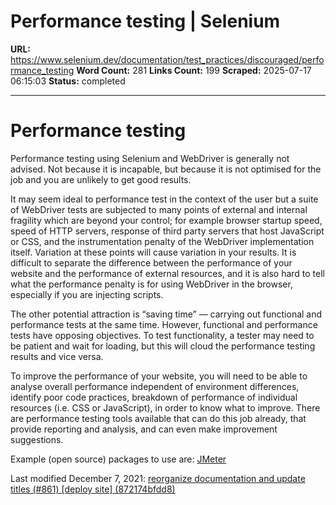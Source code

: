 # Performance testing | Selenium

**URL:** https://www.selenium.dev/documentation/test_practices/discouraged/performance_testing
**Word Count:** 281
**Links Count:** 199
**Scraped:** 2025-07-17 06:15:03
**Status:** completed

---

# Performance testing

Performance testing using Selenium and WebDriver is generally not advised. Not because it is incapable, but because it is not optimised for the job and you are unlikely to get good results.

It may seem ideal to performance test in the context of the user but a suite of WebDriver tests are subjected to many points of external and internal fragility which are beyond your control; for example browser startup speed, speed of HTTP servers, response of third party servers that host JavaScript or CSS, and the instrumentation penalty of the WebDriver implementation itself. Variation at these points will cause variation in your results. It is difficult to separate the difference between the performance of your website and the performance of external resources, and it is also hard to tell what the performance penalty is for using WebDriver in the browser, especially if you are injecting scripts.

The other potential attraction is “saving time” — carrying out functional and performance tests at the same time. However, functional and performance tests have opposing objectives. To test functionality, a tester may need to be patient and wait for loading, but this will cloud the performance testing results and vice versa.

To improve the performance of your website, you will need to be able to analyse overall performance independent of environment differences, identify poor code practices, breakdown of performance of individual resources \(i.e. CSS or JavaScript\), in order to know what to improve. There are performance testing tools available that can do this job already, that provide reporting and analysis, and can even make improvement suggestions.

Example \(open source\) packages to use are: [JMeter](https://www.selenium.dev/)

Last modified December 7, 2021: [reorganize documentation and update titles \(\#861\) \[deploy site\] \(872174bfdd8\)](https://github.com/SeleniumHQ/seleniumhq.github.io/commit/872174bfdd83abf0446f796914acf3e875eeddc6)